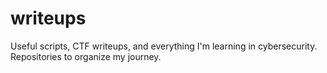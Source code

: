 # writeups
Useful scripts, CTF writeups, and everything I'm learning in cybersecurity. Repositories to organize my journey.
